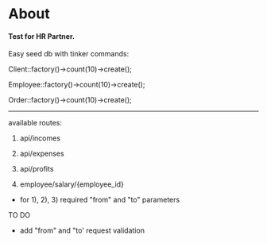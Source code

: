 <h1>About</h1>
<h4>Test for HR Partner.</h4>

Easy seed db with tinker commands:

 Client::factory()->count(10)->create();
 
 Employee::factory()->count(10)->create();
 
 Order::factory()->count(10)->create();
 
***
available routes:

1) api/incomes

2) api/expenses

3) api/profits

4) employee/salary/{employee_id}

* for 1), 2), 3) required "from" and "to" parameters

TO DO
 - add "from" and "to' request validation
 
